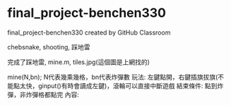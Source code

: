 # final_project-benchen330
final_project-benchen330 created by GitHub Classroom

chebsnake, shooting, 踩地雷

完成了踩地雷, mine.m, tiles.jpg(這個圖是上網找的)

mine(N,bn); N代表幾乘幾格，bn代表炸彈數
玩法:
  左鍵點開，右鍵插旗拔旗(不能點太快，ginput()有時會讀成左鍵)，滾輪可以直接中斷遊戲
結束條件:
  點到炸彈，非炸彈格都點完
內容:
  
  
  
